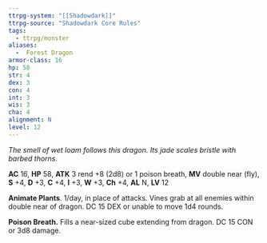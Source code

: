 ```yaml
---
ttrpg-system: "[[Shadowdark]]"
ttrpg-source: "Shadowdark Core Rules"
tags:
  - ttrpg/monster
aliases:
  -  Forest Dragon
armor-class: 16
hp: 58
str: 4
dex: 3
con: 4
int: 3
wis: 3
cha: 4
alignment: N
level: 12
---
```


_The smell of wet loam follows this dragon. Its jade scales bristle with barbed thorns._

**AC** 16, **HP** 58, **ATK** 3 rend +8 (2d8) or 1 poison breath, **MV** double near (fly), **S** +4, **D** +3, **C** +4, **I** +3, **W** +3, **Ch** +4, **AL** N, **LV** 12

**Animate Plants**. 1/day, in place of attacks. Vines grab at all enemies within double near of dragon. DC 15 DEX or unable to move 1d4 rounds. 

**Poison Breath.** Fills a near-sized cube extending from dragon. DC 15 CON or 3d8 damage.


